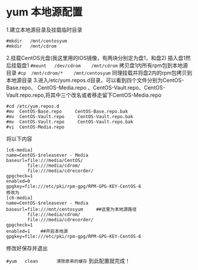 # yum 本地源配置

1.建立本地源目录及挂载临时目录
```
#mkdir   /mnt/centosyum
#mkdir   /mnt/cdrom
```
2.挂载CentOS光盘(我这里用的IOS镜像，有两块分别定为盘1，和盘2)
插入盘1然后挂载盘1
`#mount   /dev/cdrom    /mnt/cdrom`
拷贝盘1内所有rpm包到本地源目录
`#cp  /mnt/cdrom/*    /mnt/centosyum`
同理挂载并将盘2内的rpm包拷贝到本地源目录
3.进入/etc/yum.repos.d目录，可以看到四个文件分别为CentOS-Base.repo、 CentOS-Media.repo 、CentOS-Vault.repo、CentOS-Vault.repo.repo,将其中三个改名或者移走留下CentOS-Media.repo
```
#cd /etc/yum.repos.d
#mv  CentOS-Base.repo     CentOS-Base.repo.bak
#mv  CentOS-Vault.repo     CentOS-Vault.repo.bak
#mv  CentOS-Vault.repo     CentOS-Vault.repo.bak
#vi  CentOS-Media.repo
```
将以下内容
```
[c6-media]
name=CentOS-$releasever - Media
baseurl=file:///media/CentOS/
        file:///media/cdrom/
        file:///media/cdrecorder/
gpgcheck=1
enabled=0
gpgkey=file:///etc/pki/rpm-gpg/RPM-GPG-KEY-CentOS-6
修改为
[c6-media]
name=CentOS-$releasever - Media
baseurl=file:///mnt/centosyum     ##这里为本地源路径
        file:///media/cdrom/
        file:///media/cdrecorder/
gpgcheck=1
enabled=1    ##开启本地源
gpgkey=file:///etc/pki/rpm-gpg/RPM-GPG-KEY-CentOS-6
```
修改好保存并退出

`#yum   clean       清除原来的缓存`
到此配置就完成！